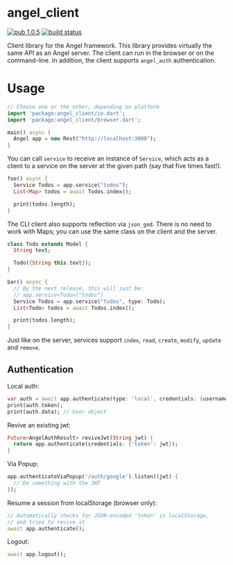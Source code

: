# angel_client

[![pub 1.0.5](https://img.shields.io/badge/pub-1.0.5-brightgreen.svg)](https://pub.dartlang.org/packages/angel_client)
[![build status](https://travis-ci.org/angel-dart/client.svg)](https://travis-ci.org/angel-dart/client)

Client library for the Angel framework.
This library provides virtually the same API as an Angel server.
The client can run in the browser or on the command-line.
In addition, the client supports `angel_auth` authentication.

# Usage

```dart
// Choose one or the other, depending on platform
import 'package:angel_client/io.dart';
import 'package:angel_client/browser.dart';

main() async {
  Angel app = new Rest("http://localhost:3000");
}
```

You can call `service` to receive an instance of `Service`, which acts as a client to a
service on the server at the given path (say that five times fast!).

```dart
foo() async {
  Service Todos = app.service("todos");
  List<Map> todos = await Todos.index();

  print(todos.length);
}
```

The CLI client also supports reflection via `json_god`. There is no need to work with Maps;
you can use the same class on the client and the server.

```dart
class Todo extends Model {
  String text;

  Todo({String this.text});
}

bar() async {
  // By the next release, this will just be:
  // app.service<Todo>("todos")
  Service Todos = app.service("todos", type: Todo);
  List<Todo> todos = await Todos.index();

  print(todos.length);
}
```

Just like on the server, services support `index`, `read`, `create`, `modify`, `update` and
`remove`.

## Authentication
Local auth:
```dart
var auth = await app.authenticate(type: 'local', credentials: {username: ..., password: ...});
print(auth.token);
print(auth.data); // User object
```

Revive an existing jwt:
```dart
Future<AngelAuthResult> reviveJwt(String jwt) {
  return app.authenticate(credentials: {'token': jwt});
}
```

Via Popup:
```dart
app.authenticateViaPopup('/auth/google').listen((jwt) {
  // Do something with the JWT
});
```

Resume a session from localStorage (browser only):
```dart
// Automatically checks for JSON-encoded 'token' in localStorage,
// and tries to revive it
await app.authenticate();
```

Logout:
```dart
await app.logout();
```
